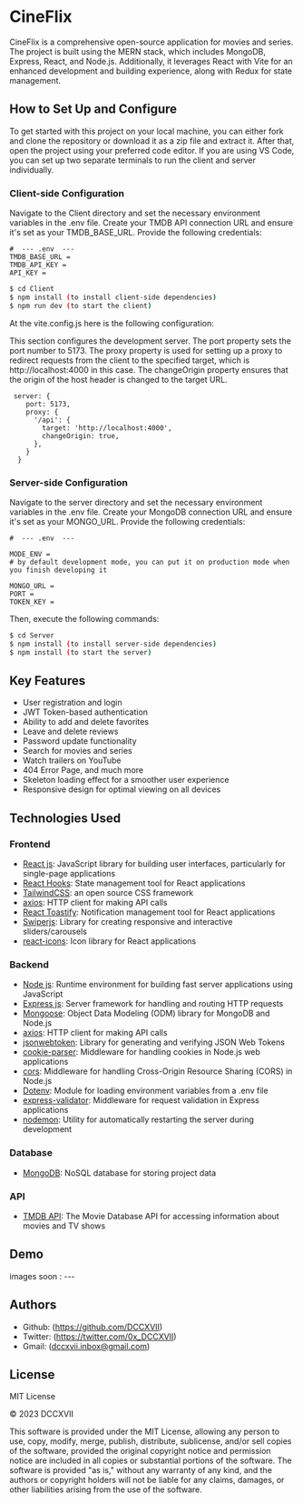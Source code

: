 # CineFlix 

CineFlix is a comprehensive open-source application for movies and series. The project is built using the MERN stack, which includes MongoDB, Express, React, and Node.js. Additionally, it leverages React with Vite for an enhanced development and building experience, along with Redux for state management.

## How to Set Up and Configure

To get started with this project on your local machine, you can either fork and clone the repository or download it as a zip file and extract it. After that, open the project using your preferred code editor. If you are using VS Code, you can set up two separate terminals to run the client and server individually.

### Client-side Configuration

Navigate to the Client directory and set the necessary environment variables in the .env file. Create your TMDB API connection URL and ensure it's set as your TMDB_BASE_URL. Provide the following credentials:

```
#  --- .env  ---
TMDB_BASE_URL =
TMDB_API_KEY = 
API_KEY =
```

```bash
$ cd Client
$ npm install (to install client-side dependencies)
$ npm run dev (to start the client)
```

At the vite.config.js here is the following configuration: 

This section configures the development server. The port property sets the port number to 5173. The proxy property is used for setting up a proxy to redirect requests from the client to the specified target, which is http://localhost:4000 in this case. The changeOrigin property ensures that the origin of the host header is changed to the target URL.

```
 server: {
    port: 5173,
    proxy: {
      '/api': {
        target: 'http://localhost:4000',
        changeOrigin: true,
      },
    }
  }
```


### Server-side Configuration

Navigate to the server directory and set the necessary environment variables in the .env file. Create your MongoDB connection URL and ensure it's set as your MONGO_URL. Provide the following credentials:

```
#  --- .env  ---

MODE_ENV = 
# by default development mode, you can put it on production mode when you finish developing it

MONGO_URL = 
PORT = 
TOKEN_KEY = 
```

Then, execute the following commands:

```bash
$ cd Server
$ npm install (to install server-side dependencies)
$ npm install (to start the server)
```

## Key Features

- User registration and login
- JWT Token-based authentication
- Ability to add and delete favorites
- Leave and delete reviews
- Password update functionality
- Search for movies and series
- Watch trailers on YouTube
- 404 Error Page, and much more
- Skeleton loading effect for a smoother user experience
- Responsive design for optimal viewing on all devices

## Technologies Used

### Frontend

* [React js](#FrontEnd): JavaScript library for building user interfaces, particularly for single-page applications
* [React Hooks](#FrontEnd): State management tool for React applications
* [TailwindCSS](#FrontEnd): an open source CSS framework
* [axios](#FrontEnd): HTTP client for making API calls
* [React Toastify](#FrontEnd): Notification management tool for React applications
* [Swiperjs](#FrontEnd): Library for creating responsive and interactive sliders/carousels
* [react-icons](#FrontEnd): Icon library for React applications

### Backend

* [Node js](#): Runtime environment for building fast server applications using JavaScript
* [Express js](#): Server framework for handling and routing HTTP requests
* [Mongoose](#): Object Data Modeling (ODM) library for MongoDB and Node.js
* [axios](#): HTTP client for making API calls
* [jsonwebtoken](#): Library for generating and verifying JSON Web Tokens
* [cookie-parser](#): Middleware for handling cookies in Node.js web applications
* [cors](#): Middleware for handling Cross-Origin Resource Sharing (CORS) in Node.js
* [Dotenv](#): Module for loading environment variables from a .env file
* [express-validator](#): Middleware for request validation in Express applications
* [nodemon](#): Utility for automatically restarting the server during development

### Database

* [MongoDB](#): NoSQL database for storing project data

### API

* [TMDB API](#): The Movie Database API for accessing information about movies and TV shows

## Demo

images soon : ---


## Authors

- Github: (https://github.com/DCCXVII)
- Twitter: (https://twitter.com/0x_DCCXVII)
- Gmail: (dccxvii.inbox@gmail.com)

## License

MIT License

© 2023 DCCXVII

This software is provided under the MIT License, allowing any person to use, copy, modify, merge, publish, distribute, sublicense, and/or sell copies of the software, provided the original copyright notice and permission notice are included in all copies or substantial portions of the software. The software is provided "as is," without any warranty of any kind, and the authors or copyright holders will not be liable for any claims, damages, or other liabilities arising from the use of the software.
